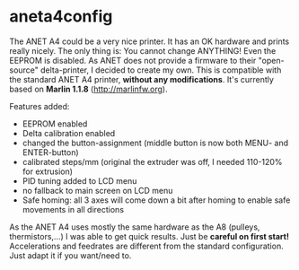 # aneta4config

The ANET A4 could be a very nice printer. It has an OK hardware and prints really nicely.
The only thing is: You cannot change ANYTHING! Even the EEPROM is disabled.
As ANET does not provide a firmware to their "open-source" delta-printer, I decided to create my own.
This is compatible with the standard ANET A4 printer, <b>without any modifications</b>.
It's currently based on <b>Marlin 1.1.8</b> (http://marlinfw.org).

Features added:
- EEPROM enabled
- Delta calibration enabled
- changed the button-assignment (middle button is now both MENU- and ENTER-button)
- calibrated steps/mm (original the extruder was off, I needed 110-120% for extrusion)
- PID tuning added to LCD menu
- no fallback to main screen on LCD menu
- Safe homing: all 3 axes will come down a bit after homing to enable safe movements in all directions

As the ANET A4 uses mostly the same hardware as the A8 (pulleys, thermistors,...) I was able to get quick results.
Just be <b>careful on first start!</b> Accelerations and feedrates are different from the standard configuration. Just adapt it if you want/need to.
